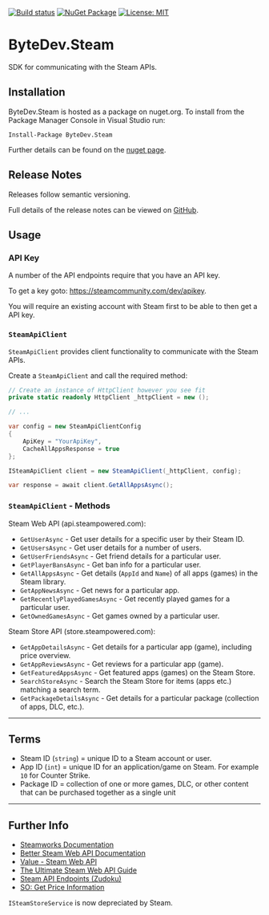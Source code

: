 [![Build status](https://ci.appveyor.com/api/projects/status/github/bytedev/ByteDev.Steam?branch=master&svg=true)](https://ci.appveyor.com/project/bytedev/ByteDev-Steam/branch/master)
[![NuGet Package](https://img.shields.io/nuget/v/ByteDev.Steam.svg)](https://www.nuget.org/packages/ByteDev.Steam)
[![License: MIT](https://img.shields.io/badge/License-MIT-green.svg)](https://github.com/ByteDev/ByteDev.Steam/blob/master/LICENSE)

# ByteDev.Steam

SDK for communicating with the Steam APIs.

## Installation

ByteDev.Steam is hosted as a package on nuget.org.  To install from the Package Manager Console in Visual Studio run:

`Install-Package ByteDev.Steam`

Further details can be found on the [nuget page](https://www.nuget.org/packages/ByteDev.Steam/).

## Release Notes

Releases follow semantic versioning.

Full details of the release notes can be viewed on [GitHub](https://github.com/ByteDev/ByteDev.Steam/blob/master/docs/RELEASE-NOTES.md).

## Usage

### API Key

A number of the API endpoints require that you have an API key.

To get a key goto: https://steamcommunity.com/dev/apikey.

You will require an existing account with Steam first to be able to then get a API key.

### `SteamApiClient`

`SteamApiClient` provides client functionality to communicate with the Steam APIs.

Create a `SteamApiClient` and call the required method:

```csharp
// Create an instance of HttpClient however you see fit
private static readonly HttpClient _httpClient = new ();

// ...

var config = new SteamApiClientConfig
{
	ApiKey = "YourApiKey",
	CacheAllAppsResponse = true
};

ISteamApiClient client = new SteamApiClient(_httpClient, config);

var response = await client.GetAllAppsAsync();
```

### `SteamApiClient` - Methods

Steam Web API (api.steampowered.com):

- `GetUserAsync` - Get user details for a specific user by their Steam ID.
- `GetUsersAsync` - Get user details for a number of users.
- `GetUserFriendsAsync` - Get friend details for a particular user.
- `GetPlayerBansAsync` - Get ban info for a particular user.
- `GetAllAppsAsync` - Get details (`AppId` and `Name`) of all apps (games) in the Steam library.
- `GetAppNewsAsync` - Get news for a particular app.
- `GetRecentlyPlayedGamesAsync` - Get recently played games for a particular user.
- `GetOwnedGamesAsync` - Get games owned by a particular user.

Steam Store API (store.steampowered.com):

- `GetAppDetailsAsync` - Get details for a particular app (game), including price overview.
- `GetAppReviewsAsync` - Get reviews for a particular app (game).
- `GetFeaturedAppsAsync` - Get featured apps (games) on the Steam Store.
- `SearchStoreAsync` - Search the Steam Store for items (apps etc.) matching a search term.
- `GetPackageDetailsAsync` - Get details for a particular package (collection of apps, DLC, etc.).

---

## Terms

- Steam ID (`string`) = unique ID to a Steam account or user.
- App ID (`int`) = unique ID for an application/game on Steam. For example `10` for Counter Strike.
- Package ID = collection of one or more games, DLC, or other content that can be purchased together as a single unit

---

## Further Info

- [Steamworks Documentation](https://partner.steamgames.com/doc/webapi/isteamapps)
- [Better Steam Web API Documentation](https://steamwebapi.azurewebsites.net/)
- [Value - Steam Web API](https://developer.valvesoftware.com/wiki/Steam_Web_API)
- [The Ultimate Steam Web API Guide](https://zuplo.com/blog/2024/10/04/what-is-the-steam-web-api)
- [Steam API Endpoints (Zudoku)](https://zudoku.dev/demo/~endpoints/~endpoints?api-url=https%3A%2F%2Fraw.githubusercontent.com%2Fzuplo%2FSteam-OpenAPI%2Frefs%2Fheads%2Fmain%2Fsteam-public.json#get-app-list-operation-of-i-steam-apps)
- [SO: Get Price Information](https://stackoverflow.com/questions/13784059/how-to-get-the-price-of-an-app-in-steam-webapi)

`ISteamStoreService` is now depreciated by Steam.